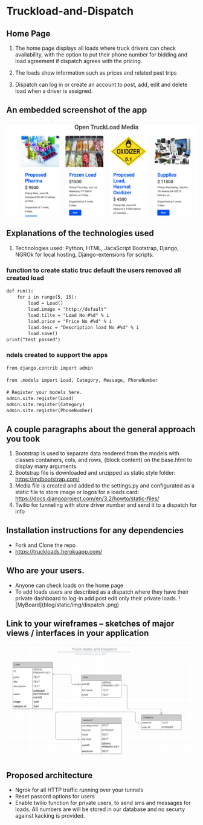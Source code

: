 # Truckload-and-Dispatch
## Home Page
1. The home page displays all loads where truck drivers can check availability, with the option to put their phone number for bidding and load agreement if dispatch agrees with the pricing.

2. The loads show  information such as prices and related past trips

3. Dispatch can log in or create an account to post, add,  edit and delete load when a driver is assigned.

## An embedded screenshot of the app
![home](blog/static/img/open.png)


## Explanations of the technologies used
1. Technologies used: Python, HTML, JacaScript Bootstrap,  Django, NGROk for local hosting, Django-extensions for scripts.

### function to create static truc default the users removed all created load
````````
def run():
    for i in range(5, 15):
        load = Load()
        load.image = "http://default"
        load.tilte = "Load No #%d" % i
        load.price = "Price No #%d" % i
        load.desc = "Description load No #%d" % i
        load.save()
print("test passed")

````````
### ndels created to support the apps
```````
from django.contrib import admin

from .models import Load, Category, Message, PhoneNumber

# Register your models here.
admin.site.register(Load)
admin.site.register(Category)
admin.site.register(PhoneNumber)

```````



## A couple paragraphs about the general approach you took
1. Bootstrap is used to separate data rendered from the models with classes containers, cols, and rows, {block content} on the base.html to display many arguments.
2. Bootstrap file is downloaded and unzipped as static style folder: https://mdbootstrap.com/
3. Media file is created and added to the settings.py and configurated as a static file to store image or logos for a loads card: https://docs.djangoproject.com/en/3.2/howto/static-files/
4. Twilio for tunneling with store driver number and send it to a dispatch for info 

## Installation instructions for any dependencies
* Fork and Clone the repo
* https://truckloads.herokuapp.com/

## Who are your users.
* Anyone can check loads on the home page
* To add loads users are described as a dispatch where they have their private dashboard to log-in add post edit only their private loads.
![MyBoard](blog/static/img/dispatch .png)

## Link to your wireframes – sketches of major views / interfaces in your application
![Lucide](blog/static/img/LucideChart.png)

## Proposed architecture
* Ngrok for all HTTP traffic running over your tunnels
* Reset passord options for users
* Enable twilio function for private users, to send sms and messages for loads. All numbers are will be stored in our database and no securty against kacking is provided.  




